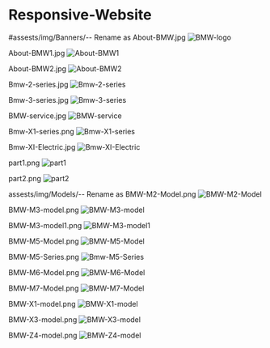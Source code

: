# Responsive-Website

#assests/img/Banners/--
Rename as About-BMW.jpg
![BMW-logo](https://github.com/Raja2715/Responsive-Website/assets/135721307/3bd12a00-cc8e-4fc6-b6e8-f15f762fec6c)

About-BMW1.jpg
![About-BMW1](https://github.com/Raja2715/Responsive-Website/assets/135721307/886838e8-3a05-412c-8549-d1ea63d94351)

About-BMW2.jpg
![About-BMW2](https://github.com/Raja2715/Responsive-Website/assets/135721307/77b077a6-9ee0-46c2-9e65-95a1041e5bc4)

Bmw-2-series.jpg
![Bmw-2-series](https://github.com/Raja2715/Responsive-Website/assets/135721307/c2b8a905-c174-4708-b6b6-bf4c7a9c8cb1)

Bmw-3-series.jpg
![Bmw-3-series](https://github.com/Raja2715/Responsive-Website/assets/135721307/c660482c-99f0-427c-bca1-da4788df25ac)

BMW-service.jpg
![BMW-service](https://github.com/Raja2715/Responsive-Website/assets/135721307/1b77cbb3-b31a-40fc-821a-ab3bb8305ac7)

Bmw-X1-series.png
![Bmw-X1-series](https://github.com/Raja2715/Responsive-Website/assets/135721307/1349a2ff-d9db-4330-8b7b-c3cbda5a9936)

Bmw-XI-Electric.jpg
![Bmw-XI-Electric](https://github.com/Raja2715/Responsive-Website/assets/135721307/f97ac57a-c939-4eae-a4c1-ab67bc8614cf)

part1.png
![part1](https://github.com/Raja2715/Responsive-Website/assets/135721307/74c23987-52df-4965-9fe8-52596f6f704a)

part2.png
![part2](https://github.com/Raja2715/Responsive-Website/assets/135721307/93edc17d-b29e-44e7-b5a2-aae6227a8f68)


assests/img/Models/--
Rename as BMW-M2-Model.png
![BMW-M2-Model](https://github.com/Raja2715/Responsive-Website/assets/135721307/7422ce72-abd3-422e-ade7-7cbbc7e0ef29)

BMW-M3-model.png
![BMW-M3-model](https://github.com/Raja2715/Responsive-Website/assets/135721307/b4454d5e-964b-41b7-87c1-8ffaa75007c8)

BMW-M3-model1.png
![BMW-M3-model1](https://github.com/Raja2715/Responsive-Website/assets/135721307/6b523e6e-0f4f-4e8a-8da6-4b2fb8565ee6)

BMW-M5-Model.png
![BMW-M5-Model](https://github.com/Raja2715/Responsive-Website/assets/135721307/0dd0d46b-e9a5-447d-89b7-343a38d755a0)

BMW-M5-Series.png
![Bmw-M5-Series](https://github.com/Raja2715/Responsive-Website/assets/135721307/b2431095-88cc-4c85-b483-e7bfb0006a50)

BMW-M6-Model.png
![BMW-M6-Model](https://github.com/Raja2715/Responsive-Website/assets/135721307/5c87ad25-a113-4e3e-9cd8-35078e56a795)

BMW-M7-Model.png
![BMW-M7-Model](https://github.com/Raja2715/Responsive-Website/assets/135721307/a109a1da-ed98-49e3-b5f8-0d03982beff2)

BMW-X1-model.png
![BMW-X1-model](https://github.com/Raja2715/Responsive-Website/assets/135721307/956f6ea4-6362-4f6a-94a7-468e60ad9d23)

BMW-X3-model.png
![BMW-X3-model](https://github.com/Raja2715/Responsive-Website/assets/135721307/cf32c2b0-6873-4b5f-b67d-cfbf7192d0a1)

BMW-Z4-model.png
![BMW-Z4-model](https://github.com/Raja2715/Responsive-Website/assets/135721307/121324ca-4050-45f0-8ae1-64f8e3641150)












